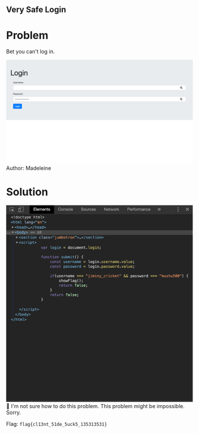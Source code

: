 ## Very Safe Login
# Problem
Bet you can't log in.

![Webpage](./images/webpage.png)
Author: Madeleine

# Solution
![Not the solution](./images/notsoln.png)
:thinking: I'm not sure how to do this problem. This problem might be impossible. Sorry.

Flag: `flag{cl13nt_51de_5uck5_135313531}`
